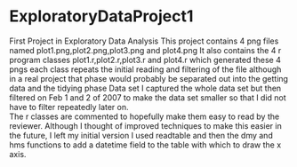# ExploratoryDataProject1
First Project in Exploratory Data Analysis
This project contains 4 png files named plot1.png,plot2.png,plot3.png and plot4.png
It also contains the 4 r program classes plot1.r,plot2.r,plot3.r and plot4.r which generated these 4 pngs
each class repeats the initial reading and filtering of the file although in a real project that phase would probably be separated out into the getting data and the tidying phase
Data set
I captured the whole data set but then filtered on Feb 1 and 2 of 2007 to make the data set smaller so that I did not have to filter repeatedly later on.  
The r classes are commented to hopefully make them easy to read by the reviewer.   Although I thought of improved techniques to make this easier in the future, I left my initial version
I used readtable and then the dmy and hms functions to add a datetime field to the table with which to draw the x axis.
